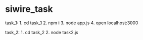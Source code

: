 # siwire_task

task_1:
    1. cd task_1
    2. npm i
    3. node app.js
    4. open localhost:3000
    
task_2:
    1. cd task_2
    2. node task2.js